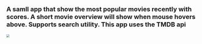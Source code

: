 ### A samll app that show the most popular movies recently with scores. A short movie overview will show when mouse hovers above. Supports search utility. This app uses the TMDB api

<img src= "movie_app.gif" style="zoom:50%;" />
